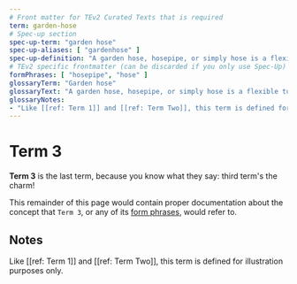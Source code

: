 ```yaml
---
# Front matter for TEv2 Curated Texts that is required
term: garden-hose
# Spec-up section
spec-up-term: "garden hose"
spec-up-aliases: [ "gardenhose" ]
spec-up-definition: "A garden hose, hosepipe, or simply hose is a flexible tube used to convey water. There are a number of common attachments available for the end of the hose, such as sprayers and sprinklers (which are used to concentrate water at one point or to spread it over a large area). Hoses are usually attached to a hose spigot or tap."
# TEv2 specific frontmatter (can be discarded if you only use Spec-Up)
formPhrases: [ "hosepipe", "hose" ]
glossaryTerm: "Garden hose"
glossaryText: "A garden hose, hosepipe, or simply hose is a flexible tube used to convey water. There are a number of common attachments available for the end of the hose, such as sprayers and sprinklers (which are used to concentrate water at one point or to spread it over a large area). Hoses are usually attached to a hose spigot or tap."
glossaryNotes:
- "Like [[ref: Term 1]] and [[ref: Term Two]], this term is defined for illustration purposes only."
---
```


# Term 3

**Term 3** is the last term, because you know what they say: third term's the charm!

This remainder of this page would contain proper documentation about the concept that `Term 3`, or any of its [form phrases](@tev2), would refer to.

## Notes

Like [[ref: Term 1]] and [[ref: Term Two]], this term is defined for illustration purposes only.
